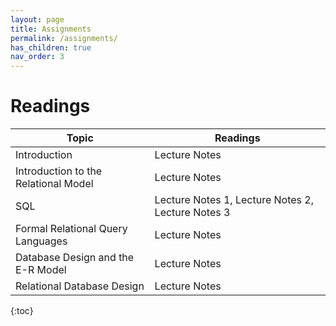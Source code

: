 ```yaml
---
layout: page
title: Assignments
permalink: /assignments/
has_children: true
nav_order: 3
---
```

# Readings

| Topic | Readings|
|-------|-----------------------------|
| Introduction | Lecture Notes|
| Introduction to the Relational Model | Lecture Notes|
| SQL | Lecture Notes 1, Lecture Notes 2, Lecture Notes 3|
| Formal Relational Query Languages | Lecture Notes |
| Database Design and the E-R Model | Lecture Notes |
| Relational Database Design | Lecture Notes |


{:toc}
